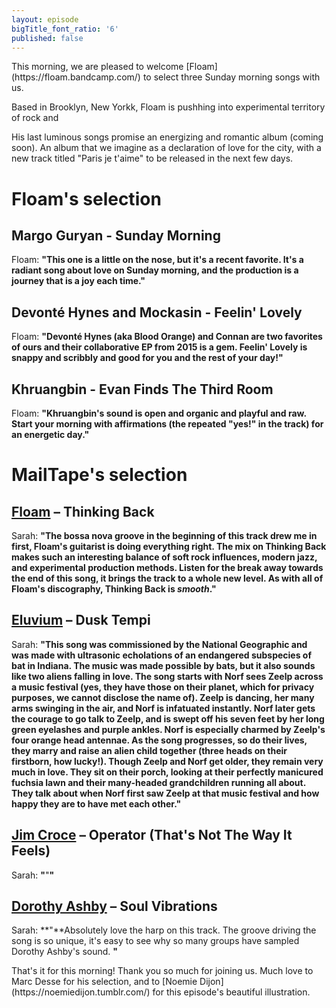 ```yaml
---
layout: episode
bigTitle_font_ratio: '6'
published: false
---
```

<p id="introduction">This morning, we are pleased to welcome [Floam](https://floam.bandcamp.com/) to select three Sunday morning songs with us. 

Based in Brooklyn, New Yorkk, Floam is pushhing into experimental territory of rock and 

His last luminous songs promise an energizing and romantic album (coming soon). An album that we imagine as a declaration of love for the city, with a new track titled "Paris je t'aime" to be released in the next few days.
</p>

# Floam's selection

## Margo Guryan - Sunday Morning
Floam: **"**This one is a little on the nose, but it's a recent favorite. It's a radiant song about love on Sunday morning, and the production is a journey that is a joy each time.**"**

## Devonté Hynes and Mockasin - Feelin' Lovely

Floam: **"**Devonté Hynes (aka Blood Orange) and Connan are two favorites of ours and their collaborative EP from 2015 is a gem. Feelin' Lovely is snappy and scribbly and good for you and the rest of your day!**"** 

## Khruangbin - Evan Finds The Third Room
Floam: **"**Khruangbin's sound is open and organic and playful and raw. Start your morning with affirmations (the repeated "yes!" in the track) for an energetic day.**"**

# MailTape's selection

## [Floam](https://floam.bandcamp.com/) – Thinking Back
Sarah: **"**The bossa nova groove in the beginning of this track drew me in first, Floam's guitarist is doing everything right. The mix on **Thinking Back** makes such an interesting balance of soft rock influences, modern jazz, and experimental production methods. Listen for the break away towards the end of this song, it brings the track to a whole new level. As with all of Floam's discography, **Thinking Back** is _smooth_.**"**

## [Eluvium](https://lauramarling.bandcamp.com/) – Dusk Tempi
Sarah: **"**This song was commissioned by the National Geographic and was made with ultrasonic echolations of an endangered subspecies of bat in Indiana. 
The music was made possible by bats, but it also sounds like two aliens falling in love. The song starts with Norf sees Zeelp across a music festival (yes, they have those on their planet, which for privacy purposes, we cannot disclose the name of). Zeelp is dancing, her many arms swinging in the air, and Norf is infatuated instantly. Norf later gets the courage to go talk to Zeelp, and is swept off his seven feet by her long green eyelashes and purple ankles. Norf is especially charmed by Zeelp's four orange head antennae. As the song progresses, so do their lives, they marry and raise an alien child together (three heads on their firstborn, how lucky!). Though Zeelp and Norf get older, they remain very much in love. They sit on their porch, looking at their perfectly manicured fuchsia lawn and their many-headed grandchildren running all about. They talk about when Norf first saw Zeelp at that music festival and how happy they are to have met each other.**"**

## [Jim Croce](http://jimcroce.com/) – Operator (That's Not The Way It Feels)
Sarah: **"**"**"**

## [Dorothy Ashby](https://cassmccombs.bandcamp.com/) – Soul Vibrations
Sarah: **"**Absolutely love the harp on this track. The groove driving the song is so unique, it's easy to see why so many groups have sampled Dorothy Ashby's sound. **"**


<p id="outroduction">That's it for this morning! Thank you so much for joining us. Much love to Marc Desse for his  selection, and to [Noemie Dijon](https://noemiedijon.tumblr.com/) for this episode's beautiful illustration.</p>
